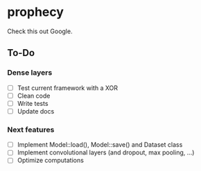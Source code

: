 # prophecy

Check this out Google.

## To-Do

### Dense layers

- [ ] Test current framework with a XOR
- [ ] Clean code
- [ ] Write tests
- [ ] Update docs

### Next features

- [ ] Implement Model::load(), Model::save() and Dataset class
- [ ] Implement convolutional layers (and dropout, max pooling, ...)
- [ ] Optimize computations
